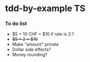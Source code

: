 # tdd-by-example TS

### To do list

- $5 + 10 CHF = $10 if rate is 2:1
- ~~$5 * 2 = $10~~
- Make "amount" private
- Dollar side effects?
- Money rounding?